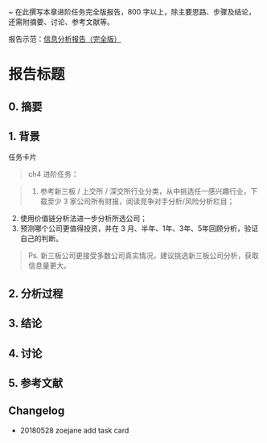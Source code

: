 ~ 在此撰写本章进阶任务完全版报告，800 字以上，除主要思路、步骤及结论，还需附摘要、讨论、参考文献等。

报告示范：[信息分析报告（完全版）](https://github.com/AIHackers/IA001/blob/master/TmpAnalysisReportFull.md) 

# 报告标题

## 0. 摘要

## 1. 背景

任务卡片

> ch4 进阶任务：

> 1. 参考新三板 / 上交所 / 深交所行业分类，从中挑选任一感兴趣行业，下载至少 3 家公司所有财报，阅读竞争对手分析/风险分析栏目；
2. 使用价值链分析法进一步分析所选公司；
3. 预测哪个公司更值得投资，并在 3 月、半年、1年、3年、5年回顾分析，验证自己的判断。

> Ps. 新三板公司更接受多数公司真实情况，建议挑选新三板公司分析，获取信息量更大。

## 2. 分析过程

## 3. 结论

## 4. 讨论

## 5. 参考文献

## Changelog

- 20180528 zoejane add task card


